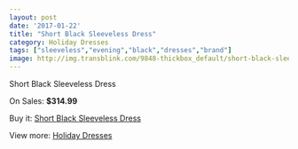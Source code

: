 ```yaml
---
layout: post
date: '2017-01-22'
title: "Short Black Sleeveless Dress"
category: Holiday Dresses
tags: ["sleeveless","evening","black","dresses","brand"]
image: http://img.transblink.com/9848-thickbox_default/short-black-sleeveless-dress.jpg
---
```

Short Black Sleeveless Dress

On Sales: **$314.99**
<a href="https://www.transblink.com/en/holiday-dresses/3195-short-black-sleeveless-dress.html"><amp-img layout="responsive" width="600" height="600" src="//img.transblink.com/9848-thickbox_default/short-black-sleeveless-dress.jpg" alt="Short Black Sleeveless Dress 0" /></a>
<a href="https://www.transblink.com/en/holiday-dresses/3195-short-black-sleeveless-dress.html"><amp-img layout="responsive" width="600" height="600" src="//img.transblink.com/9851-thickbox_default/short-black-sleeveless-dress.jpg" alt="Short Black Sleeveless Dress 1" /></a>
<a href="https://www.transblink.com/en/holiday-dresses/3195-short-black-sleeveless-dress.html"><amp-img layout="responsive" width="600" height="600" src="//img.transblink.com/9850-thickbox_default/short-black-sleeveless-dress.jpg" alt="Short Black Sleeveless Dress 2" /></a>
<a href="https://www.transblink.com/en/holiday-dresses/3195-short-black-sleeveless-dress.html"><amp-img layout="responsive" width="600" height="600" src="//img.transblink.com/9849-thickbox_default/short-black-sleeveless-dress.jpg" alt="Short Black Sleeveless Dress 3" /></a>

Buy it: [Short Black Sleeveless Dress](https://www.transblink.com/en/holiday-dresses/3195-short-black-sleeveless-dress.html "Short Black Sleeveless Dress")

View more: [Holiday Dresses](https://www.transblink.com/en/8-holiday-dresses "Holiday Dresses")